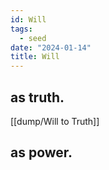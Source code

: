 ```yaml
---
id: Will
tags:
  - seed
date: "2024-01-14"
title: Will
---
```


## as truth.

[[dump/Will to Truth]]

## as power.
